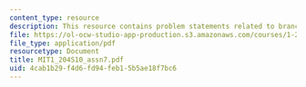 ```yaml
---
content_type: resource
description: This resource contains problem statements related to branch and bound.
file: https://ol-ocw-studio-app-production.s3.amazonaws.com/courses/1-204-computer-algorithms-in-systems-engineering-spring-2010/4cab1b29f4d6fd94feb15b5ae18f7bc6_MIT1_204S10_assn7.pdf
file_type: application/pdf
resourcetype: Document
title: MIT1_204S10_assn7.pdf
uid: 4cab1b29-f4d6-fd94-feb1-5b5ae18f7bc6
---
```

